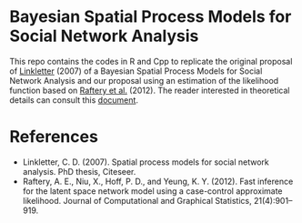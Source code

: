 # Bayesian Spatial Process Models for Social Network Analysis
This repo contains the codes in R and Cpp to replicate the original proposal of [Linkletter](https://github.com/DavidSolan0/bayesian_spatial_process_models_social_network_analysis/tree/main/likletter) (2007) of a Bayesian Spatial Process Models for Social Network Analysis and our proposal using an estimation of the likelihood function based on [Raftery et al.](https://github.com/DavidSolan0/bayesian_spatial_process_models_social_network_analysis/tree/main/raftery) (2012). The reader interested in theoretical details can consult this [document](https://repositorio.unal.edu.co/handle/unal/82234).


# References
* Linkletter, C. D. (2007). Spatial process models for social network analysis. PhD thesis, Citeseer.
* Raftery, A. E., Niu, X., Hoff, P. D., and Yeung, K. Y. (2012). Fast inference for the latent space network model using a case-control approximate likelihood. Journal
of Computational and Graphical Statistics, 21(4):901–919.
